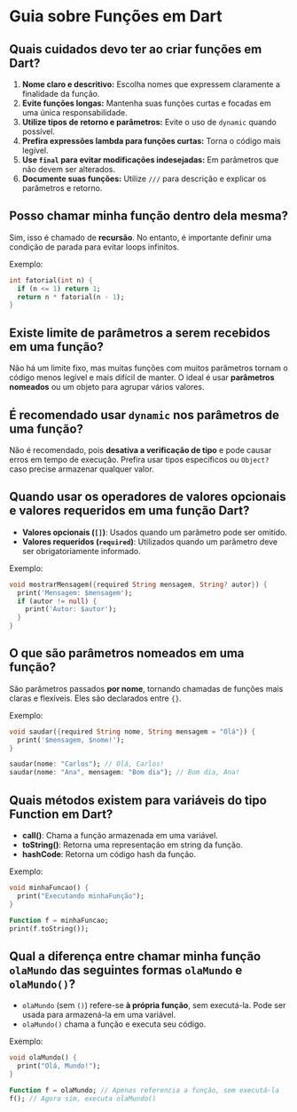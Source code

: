 # Guia sobre Funções em Dart

## Quais cuidados devo ter ao criar funções em Dart?

1. **Nome claro e descritivo:** Escolha nomes que expressem claramente a finalidade da função.
2. **Evite funções longas:** Mantenha suas funções curtas e focadas em uma única responsabilidade.
3. **Utilize tipos de retorno e parâmetros:** Evite o uso de `dynamic` quando possível.
4. **Prefira expressões lambda para funções curtas:** Torna o código mais legível.
5. **Use `final` para evitar modificações indesejadas:** Em parâmetros que não devem ser alterados.
6. **Documente suas funções:** Utilize `///` para descrição e explicar os parâmetros e retorno.

## Posso chamar minha função dentro dela mesma?

Sim, isso é chamado de **recursão**. No entanto, é importante definir uma condição de parada para evitar loops infinitos.

Exemplo:
```dart
int fatorial(int n) {
  if (n <= 1) return 1;
  return n * fatorial(n - 1);
}
```

## Existe limite de parâmetros a serem recebidos em uma função?

Não há um limite fixo, mas muitas funções com muitos parâmetros tornam o código menos legível e mais difícil de manter. O ideal é usar **parâmetros nomeados** ou um objeto para agrupar vários valores.

## É recomendado usar `dynamic` nos parâmetros de uma função?

Não é recomendado, pois **desativa a verificação de tipo** e pode causar erros em tempo de execução. Prefira usar tipos específicos ou `Object?` caso precise armazenar qualquer valor.

## Quando usar os operadores de valores opcionais e valores requeridos em uma função Dart?

- **Valores opcionais (`[]`)**: Usados quando um parâmetro pode ser omitido.
- **Valores requeridos (`required`)**: Utilizados quando um parâmetro deve ser obrigatoriamente informado.

Exemplo:
```dart
void mostrarMensagem({required String mensagem, String? autor}) {
  print('Mensagem: $mensagem');
  if (autor != null) {
    print('Autor: $autor');
  }
}
```

## O que são parâmetros nomeados em uma função?

São parâmetros passados **por nome**, tornando chamadas de funções mais claras e flexíveis. Eles são declarados entre `{}`.

Exemplo:
```dart
void saudar({required String nome, String mensagem = "Olá"}) {
  print('$mensagem, $nome!');
}

saudar(nome: "Carlos"); // Olá, Carlos!
saudar(nome: "Ana", mensagem: "Bom dia"); // Bom dia, Ana!
```

## Quais métodos existem para variáveis do tipo Function em Dart?

- **call()**: Chama a função armazenada em uma variável.
- **toString()**: Retorna uma representação em string da função.
- **hashCode**: Retorna um código hash da função.

Exemplo:
```dart
void minhaFuncao() {
  print("Executando minhaFunção");
}

Function f = minhaFuncao;
print(f.toString());
```

## Qual a diferença entre chamar minha função `olaMundo` das seguintes formas `olaMundo` e `olaMundo()`?

- `olaMundo` (sem `()`) refere-se **à própria função**, sem executá-la. Pode ser usada para armazená-la em uma variável.
- `olaMundo()` chama a função e executa seu código.

Exemplo:
```dart
void olaMundo() {
  print("Olá, Mundo!");
}

Function f = olaMundo; // Apenas referencia a função, sem executá-la
f(); // Agora sim, executa olaMundo()
```

